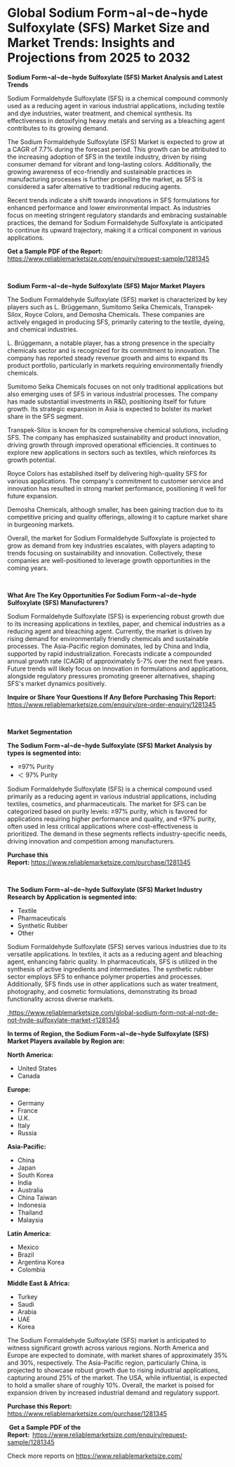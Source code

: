 <p><h1>Global Sodium Form¬al¬de¬hyde Sulfoxylate (SFS) Market Size and Market Trends: Insights and Projections from 2025 to 2032</h1></p><p><strong>Sodium Form¬al¬de¬hyde Sulfoxylate (SFS) Market Analysis and Latest Trends</strong></p>
<p><p>Sodium Formaldehyde Sulfoxylate (SFS) is a chemical compound commonly used as a reducing agent in various industrial applications, including textile and dye industries, water treatment, and chemical synthesis. Its effectiveness in detoxifying heavy metals and serving as a bleaching agent contributes to its growing demand.</p><p>The Sodium Formaldehyde Sulfoxylate (SFS) Market is expected to grow at a CAGR of 7.7% during the forecast period. This growth can be attributed to the increasing adoption of SFS in the textile industry, driven by rising consumer demand for vibrant and long-lasting colors. Additionally, the growing awareness of eco-friendly and sustainable practices in manufacturing processes is further propelling the market, as SFS is considered a safer alternative to traditional reducing agents.</p><p>Recent trends indicate a shift towards innovations in SFS formulations for enhanced performance and lower environmental impact. As industries focus on meeting stringent regulatory standards and embracing sustainable practices, the demand for Sodium Formaldehyde Sulfoxylate is anticipated to continue its upward trajectory, making it a critical component in various applications.</p></p>
<p><strong>Get a Sample PDF of the Report:&nbsp;</strong> <a href="https://www.reliablemarketsize.com/enquiry/request-sample/1281345?utm_campaign=2324&utm_medium=2&utm_source=Github&utm_content=ia&utm_term=24032025&utm_id=sodium-formaldehyde-sulfoxylate-sfs">https://www.reliablemarketsize.com/enquiry/request-sample/1281345</a></p>
<p>&nbsp;</p>
<p><strong>Sodium Form¬al¬de¬hyde Sulfoxylate (SFS) Major Market Players</strong></p>
<p><p>The Sodium Formaldehyde Sulfoxylate (SFS) market is characterized by key players such as L. Brüggemann, Sumitomo Seika Chemicals, Transpek-Silox, Royce Colors, and Demosha Chemicals. These companies are actively engaged in producing SFS, primarily catering to the textile, dyeing, and chemical industries.</p><p>L. Brüggemann, a notable player, has a strong presence in the specialty chemicals sector and is recognized for its commitment to innovation. The company has reported steady revenue growth and aims to expand its product portfolio, particularly in markets requiring environmentally friendly chemicals. </p><p>Sumitomo Seika Chemicals focuses on not only traditional applications but also emerging uses of SFS in various industrial processes. The company has made substantial investments in R&D, positioning itself for future growth. Its strategic expansion in Asia is expected to bolster its market share in the SFS segment.</p><p>Transpek-Silox is known for its comprehensive chemical solutions, including SFS. The company has emphasized sustainability and product innovation, driving growth through improved operational efficiencies. It continues to explore new applications in sectors such as textiles, which reinforces its growth potential.</p><p>Royce Colors has established itself by delivering high-quality SFS for various applications. The company's commitment to customer service and innovation has resulted in strong market performance, positioning it well for future expansion.</p><p>Demosha Chemicals, although smaller, has been gaining traction due to its competitive pricing and quality offerings, allowing it to capture market share in burgeoning markets.</p><p>Overall, the market for Sodium Formaldehyde Sulfoxylate is projected to grow as demand from key industries escalates, with players adapting to trends focusing on sustainability and innovation. Collectively, these companies are well-positioned to leverage growth opportunities in the coming years.</p></p>
<p>&nbsp;</p>
<p><strong>What Are The Key Opportunities For Sodium Form¬al¬de¬hyde Sulfoxylate (SFS) Manufacturers?</strong></p>
<p><p>Sodium Formaldehyde Sulfoxylate (SFS) is experiencing robust growth due to its increasing applications in textiles, paper, and chemical industries as a reducing agent and bleaching agent. Currently, the market is driven by rising demand for environmentally friendly chemicals and sustainable processes. The Asia-Pacific region dominates, led by China and India, supported by rapid industrialization. Forecasts indicate a compounded annual growth rate (CAGR) of approximately 5-7% over the next five years. Future trends will likely focus on innovation in formulations and applications, alongside regulatory pressures promoting greener alternatives, shaping SFS's market dynamics positively.</p></p>
<p><strong>Inquire or Share Your Questions If Any Before Purchasing This Report:</strong> <a href="https://www.reliablemarketsize.com/enquiry/pre-order-enquiry/1281345?utm_campaign=2324&utm_medium=2&utm_source=Github&utm_content=ia&utm_term=24032025&utm_id=sodium-formaldehyde-sulfoxylate-sfs">https://www.reliablemarketsize.com/enquiry/pre-order-enquiry/1281345</a></p>
<p>&nbsp;</p>
<p><strong>Market Segmentation</strong></p>
<p><strong>The Sodium Form¬al¬de¬hyde Sulfoxylate (SFS) Market Analysis by types is segmented into:</strong></p>
<p><ul><li>≥97% Purity</li><li>＜ 97% Purity</li></ul></p>
<p><p>Sodium Formaldehyde Sulfoxylate (SFS) is a chemical compound used primarily as a reducing agent in various industrial applications, including textiles, cosmetics, and pharmaceuticals. The market for SFS can be categorized based on purity levels: ≥97% purity, which is favored for applications requiring higher performance and quality, and <97% purity, often used in less critical applications where cost-effectiveness is prioritized. The demand in these segments reflects industry-specific needs, driving innovation and competition among manufacturers.</p></p>
<p><strong>Purchase this Report:&nbsp;</strong><a href="https://www.reliablemarketsize.com/purchase/1281345?utm_campaign=2324&utm_medium=2&utm_source=Github&utm_content=ia&utm_term=24032025&utm_id=sodium-formaldehyde-sulfoxylate-sfs">https://www.reliablemarketsize.com/purchase/1281345</a></p>
<p>&nbsp;</p>
<p><strong>The Sodium Form¬al¬de¬hyde Sulfoxylate (SFS) Market Industry Research by Application is segmented into:</strong></p>
<p><ul><li>Textile</li><li>Pharmaceuticals</li><li>Synthetic Rubber</li><li>Other</li></ul></p>
<p><p>Sodium Formaldehyde Sulfoxylate (SFS) serves various industries due to its versatile applications. In textiles, it acts as a reducing agent and bleaching agent, enhancing fabric quality. In pharmaceuticals, SFS is utilized in the synthesis of active ingredients and intermediates. The synthetic rubber sector employs SFS to enhance polymer properties and processes. Additionally, SFS finds use in other applications such as water treatment, photography, and cosmetic formulations, demonstrating its broad functionality across diverse markets.</p></p>
<p><a href="https://www.reliablemarketsize.com/global-sodium-form-not-al-not-de-not-hyde-sulfoxylate-market-r1281345?utm_campaign=2324&utm_medium=2&utm_source=Github&utm_content=ia&utm_term=24032025&utm_id=sodium-formaldehyde-sulfoxylate-sfs">&nbsp;https://www.reliablemarketsize.com/global-sodium-form-not-al-not-de-not-hyde-sulfoxylate-market-r1281345</a></p>
<p><strong>In terms of Region, the Sodium Form¬al¬de¬hyde Sulfoxylate (SFS) Market Players available by Region are:</strong></p>
<p>
    <p> <strong> North America: </strong>
        <ul>
            <li>United States</li>
            <li>Canada</li>
        </ul>
        </p> 
    <p> <strong> Europe: </strong>
        <ul>
            <li>Germany</li>
            <li>France</li>
            <li>U.K.</li>
            <li>Italy</li>
            <li>Russia</li>
        </ul>
        </p> 
    <p> <strong> Asia-Pacific: </strong>
        <ul>
            <li>China</li>
            <li>Japan</li>
            <li>South Korea</li>
            <li>India</li>
            <li>Australia</li>
            <li>China Taiwan</li>
            <li>Indonesia</li>
            <li>Thailand</li>
            <li>Malaysia</li>
        </ul>
        </p> 
    <p> <strong> Latin America: </strong>
        <ul>
            <li>Mexico</li>
            <li>Brazil</li>
            <li>Argentina Korea</li>
            <li>Colombia</li>
        </ul>
        </p> 
    <p> <strong> Middle East & Africa: </strong>
        <ul>
            <li>Turkey</li>
            <li>Saudi</li>
            <li>Arabia</li>
            <li>UAE</li>
            <li>Korea</li>
        </ul>
    </p>
    </p>
<p><p>The Sodium Formaldehyde Sulfoxylate (SFS) market is anticipated to witness significant growth across various regions. North America and Europe are expected to dominate, with market shares of approximately 35% and 30%, respectively. The Asia-Pacific region, particularly China, is projected to showcase robust growth due to rising industrial applications, capturing around 25% of the market. The USA, while influential, is expected to hold a smaller share of roughly 10%. Overall, the market is poised for expansion driven by increased industrial demand and regulatory support.</p></p>
<p><strong>Purchase this Report: </strong><a href="https://www.reliablemarketsize.com/purchase/1281345?utm_campaign=2324&utm_medium=2&utm_source=Github&utm_content=ia&utm_term=24032025&utm_id=sodium-formaldehyde-sulfoxylate-sfs">https://www.reliablemarketsize.com/purchase/1281345</a></p>
<p>&nbsp;<strong>Get a Sample PDF of the Report:&nbsp;&nbsp;</strong><a href="https://www.reliablemarketsize.com/enquiry/request-sample/1281345?utm_campaign=2324&utm_medium=2&utm_source=Github&utm_content=ia&utm_term=24032025&utm_id=sodium-formaldehyde-sulfoxylate-sfs">https://www.reliablemarketsize.com/enquiry/request-sample/1281345</a></p>
<p><strong></strong></p>
<p>Check more reports on <a href="https://www.reliablemarketsize.com/?utm_campaign=2324&utm_medium=2&utm_source=Github&utm_content=ia&utm_term=24032025&utm_id=sodium-formaldehyde-sulfoxylate-sfs">https://www.reliablemarketsize.com/</a></p>